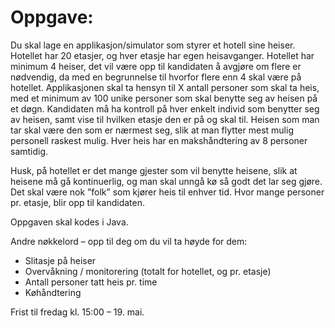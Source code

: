 Oppgave:
=======
Du skal lage en applikasjon/simulator som styrer et hotell sine heiser. Hotellet har 20 etasjer, og hver etasje har egen heisavganger. Hotellet har minimum 4 heiser, det vil være opp til kandidaten å avgjøre om flere er nødvendig, da med en begrunnelse til hvorfor flere enn 4 skal være på hotellet. Applikasjonen skal ta hensyn til X antall personer som skal ta heis, med et minimum av 100 unike personer som skal benytte seg av heisen på et døgn. Kandidaten må ha kontroll på hver enkelt individ som benytter seg av heisen, samt vise til hvilken etasje den er på og skal til. Heisen som man tar skal være den som er nærmest seg, slik at man flytter mest mulig personell raskest mulig. Hver heis har en makshåndtering av 8 personer samtidig.

Husk, på hotellet er det mange gjester som vil benytte heisene, slik at heisene må gå kontinuerlig, og man skal unngå kø så godt det lar seg gjøre. Det skal være nok ”folk” som kjører heis til enhver tid. Hvor mange personer pr. etasje, blir opp til kandidaten.

Oppgaven skal kodes i Java.

Andre nøkkelord – opp til deg om du vil ta høyde for dem:

- Slitasje på heiser
- Overvåkning / monitorering (totalt for hotellet, og pr. etasje)
- Antall personer tatt heis pr. time
- Køhåndtering

Frist til fredag kl. 15:00 – 19. mai.